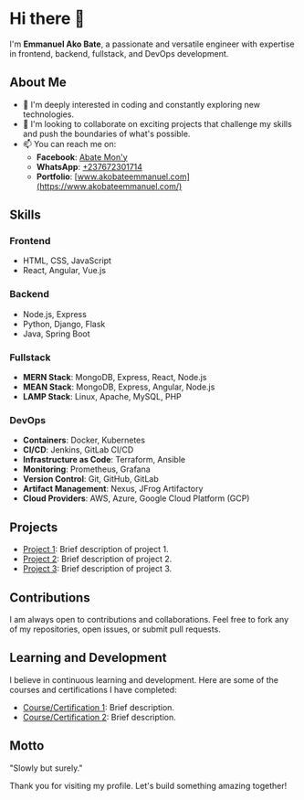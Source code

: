# Hi there 👋

I'm **Emmanuel Ako Bate**, a passionate and versatile engineer with expertise in frontend, backend, fullstack, and DevOps development.

## About Me
- 👀 I'm deeply interested in coding and constantly exploring new technologies.
- 💞️ I'm looking to collaborate on exciting projects that challenge my skills and push the boundaries of what's possible.
- 📫 You can reach me on:
  - **Facebook**: [Abate Mon'y](https://www.facebook.com/Abate.Mony)
  - **WhatsApp**: [+237672301714](https://wa.me/237672301714)
  - **Portfolio**: [www.akobateemmanuel.com](https://www.akobateemmanuel.com/)

## Skills

### Frontend
- HTML, CSS, JavaScript
- React, Angular, Vue.js

### Backend
- Node.js, Express
- Python, Django, Flask
- Java, Spring Boot

### Fullstack
- **MERN Stack**: MongoDB, Express, React, Node.js
- **MEAN Stack**: MongoDB, Express, Angular, Node.js
- **LAMP Stack**: Linux, Apache, MySQL, PHP

### DevOps
- **Containers**: Docker, Kubernetes
- **CI/CD**: Jenkins, GitLab CI/CD
- **Infrastructure as Code**: Terraform, Ansible
- **Monitoring**: Prometheus, Grafana
- **Version Control**: Git, GitHub, GitLab
- **Artifact Management**: Nexus, JFrog Artifactory
- **Cloud Providers**: AWS, Azure, Google Cloud Platform (GCP)

## Projects
- [Project 1](link-to-project-1): Brief description of project 1.
- [Project 2](link-to-project-2): Brief description of project 2.
- [Project 3](link-to-project-3): Brief description of project 3.

## Contributions
I am always open to contributions and collaborations. Feel free to fork any of my repositories, open issues, or submit pull requests.

## Learning and Development
I believe in continuous learning and development. Here are some of the courses and certifications I have completed:
- [Course/Certification 1](link-to-course-1): Brief description.
- [Course/Certification 2](link-to-course-2): Brief description.

## Motto
"Slowly but surely."

Thank you for visiting my profile. Let's build something amazing together!

